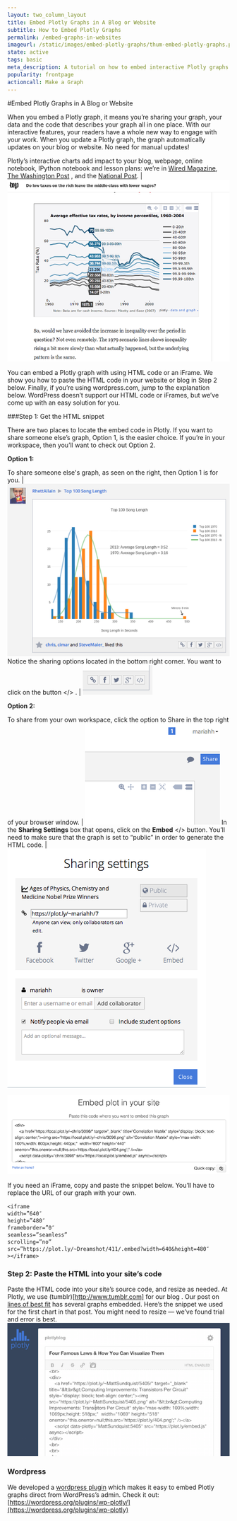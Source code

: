 ```yaml
---
layout: two_column_layout
title: Embed Plotly Graphs in A Blog or Website
subtitle: How to Embed Plotly Graphs
permalink: /embed-graphs-in-websites
imageurl: /static/images/embed-plotly-graphs/thum-embed-plotly-graphs.png
state: active
tags: basic
meta_description: A tutorial on how to embed interactive Plotly graphs in websites, blogs, iframes, Tumblr, and Wordpress. Plotly is the easiest way to graph and share your data.
popularity: frontpage
actioncall: Make a Graph
---
```


#Embed Plotly Graphs in A Blog or Website

When you embed a Plotly graph, it means you’re sharing your graph, your data and the code that describes your graph all in one place. With our interactive features, your readers have a whole new way to engage with your work. When you update a Plotly graph, the graph automatically updates on your blog or website. No need for manual updates!

Plotly’s interactive charts add impact to your blog, webpage, online notebook, IPython notebook and lesson plans: we’re in [Wired Magazine](http://www.wired.com/2014/08/lego-cost), [The Washington Post](http://www.washingtonpost.com/blogs/wonkblog/wp/2013/06/14/do-low-taxes-on-the-rich-leave-the-middle-class-with-lower-wages/) , and the [National Post](http://sports.nationalpost.com/2014/08/02/how-does-p-k-subbans-new-contract-stack-up-against-other-elite-nhl-defencemen). | ![Tax rate graph](/static/images/embed-plotly-graphs/tax-rates.png)

You can embed a Plotly graph with using HTML code or an iFrame. We show you how to paste the HTML code in your website or blog in Step 2 below. Finally, if you’re using wordpress.com, jump to the explanation below. WordPress doesn’t support our HTML code or iFrames, but we’ve come up with an easy solution for you.

###Step 1: Get the HTML snippet

There are two places to locate the embed code in Plotly.  If you want to share someone else’s graph, Option 1, is the easier choice.  If you’re in your workspace, then you’ll want to check out Option 2.


**Option 1:**

To share someone else's graph, as seen on the right, then Option 1 is for you. | ![Song lengths graph](/static/images/embed-plotly-graphs/song-length.png)
Notice the sharing options located in the bottom right corner.  You want to click on the button &lt;/&gt; . | ![Sharing options](/static/images/embed-plotly-graphs/sharing-options.png)

**Option 2:**

To share from your own workspace, click the option to Share in the top right of your browser window. | ![Workspace share option](/static/images/embed-plotly-graphs/workspace-share-option.png)
In the **Sharing Settings** box that opens, click on the **Embed** &lt;/&gt; button. You’ll need to make sure that the graph is set to “public” in order to generate the HTML code. | ![Sharing options](/static/images/embed-plotly-graphs/sharing-settings.png)


![Final embedding code](/static/images/embed-plotly-graphs/embed-code.png)


If you need an iFrame, copy and paste the snippet below.  You’ll have to replace the URL of our graph with your own.
<pre><code>&lt;iframe
width=&#8221;640&#8243;
height=&#8221;480&#8243;
frameborder=&#8221;0&#8243;
seamless=&#8221;seamless&#8221;
scrolling=&#8221;no&#8221;
src=&#8221;https://plot.ly/~Dreamshot/411/.embed?width=640&amp;height=480&#8243;
&gt;&lt;/iframe&gt;</code></pre>

### Step 2: Paste the HTML into your site’s code

Paste the HTML code into your site’s source code, and resize as needed.  At Plotly, we use (tumblr)[http://www.tumblr.com] for our blog . Our post on [lines of best fit](/create-a-line-of-best-fit-online/) has several graphs embedded.  Here’s the snippet we used for the first chart in that post.  You might need to resize &#8212; we’ve found trial and error is best.
![How to embed plotly graphs in websites](/static/images/embed-plotly-graphs/plotly-blog-post.png)

### Wordpress

We developed a [wordpress plugin](https://wordpress.org/plugins/wp-plotly) which makes it easy to embed Plotly graphs direct from WordPress&#8217;s admin. Check it out: [https://wordpress.org/plugins/wp-plotly/](https://wordpress.org/plugins/wp-plotly)
